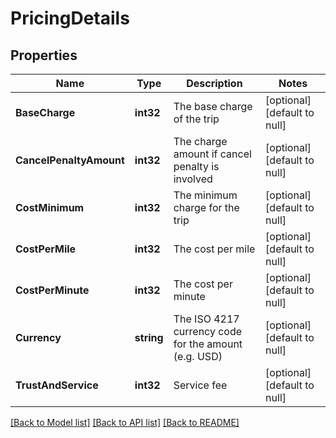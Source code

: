 # PricingDetails

## Properties
Name | Type | Description | Notes
------------ | ------------- | ------------- | -------------
**BaseCharge** | **int32** | The base charge of the trip | [optional] [default to null]
**CancelPenaltyAmount** | **int32** | The charge amount if cancel penalty is involved | [optional] [default to null]
**CostMinimum** | **int32** | The minimum charge for the trip | [optional] [default to null]
**CostPerMile** | **int32** | The cost per mile | [optional] [default to null]
**CostPerMinute** | **int32** | The cost per minute | [optional] [default to null]
**Currency** | **string** | The ISO 4217 currency code for the amount (e.g. USD) | [optional] [default to null]
**TrustAndService** | **int32** | Service fee | [optional] [default to null]

[[Back to Model list]](../README.md#documentation-for-models) [[Back to API list]](../README.md#documentation-for-api-endpoints) [[Back to README]](../README.md)


